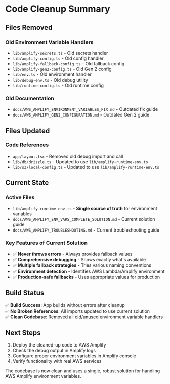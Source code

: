 # Code Cleanup Summary

## Files Removed

### Old Environment Variable Handlers
- `lib/amplify-secrets.ts` - Old secrets handler
- `lib/amplify-config.ts` - Old config handler  
- `lib/amplify-fallback-config.ts` - Old fallback config
- `lib/amplify-gen2-config.ts` - Old Gen 2 config
- `lib/env.ts` - Old environment handler
- `lib/debug-env.ts` - Old debug utility
- `lib/runtime-config.ts` - Old runtime config

### Old Documentation
- `docs/AWS_AMPLIFY_ENVIRONMENT_VARIABLES_FIX.md` - Outdated fix guide
- `docs/AWS_AMPLIFY_GEN2_CONFIGURATION.md` - Outdated Gen 2 guide

## Files Updated

### Code References
- `app/layout.tsx` - Removed old debug import and call
- `lib/db/drizzle.ts` - Updated to use `lib/amplify-runtime-env.ts`
- `lib/s3/local-config.ts` - Updated to use `lib/amplify-runtime-env.ts`

## Current State

### Active Files
- `lib/amplify-runtime-env.ts` - **Single source of truth** for environment variables
- `docs/AWS_AMPLIFY_ENV_VARS_COMPLETE_SOLUTION.md` - Current solution guide
- `docs/AWS_AMPLIFY_TROUBLESHOOTING.md` - Current troubleshooting guide

### Key Features of Current Solution
- ✅ **Never throws errors** - Always provides fallback values
- ✅ **Comprehensive debugging** - Shows exactly what's available
- ✅ **Multiple fallback strategies** - Tries various naming conventions
- ✅ **Environment detection** - Identifies AWS Lambda/Amplify environment
- ✅ **Production-safe fallbacks** - Uses appropriate values for production

## Build Status
✅ **Build Success**: App builds without errors after cleanup  
✅ **No Broken References**: All imports updated to use current solution  
✅ **Clean Codebase**: Removed all old/unused environment variable handlers  

## Next Steps
1. Deploy the cleaned-up code to AWS Amplify
2. Check the debug output in Amplify logs
3. Configure proper environment variables in Amplify console
4. Verify functionality with real AWS services

The codebase is now clean and uses a single, robust solution for handling AWS Amplify environment variables.
